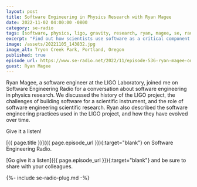 ```yaml
---
layout: post
title: Software Engineering in Physics Research with Ryan Magee
date: 2022-11-02 04:00:00 -0800
category: se-radio
tags: [software, physics, ligo, gravity, research, ryan, magee, se, radio, podcast, interview, se-radio]
excerpt: "Find out how scientists use software as a critical component of their research."
image: /assets/20221105_143832.jpg
image_alt: Tryon Creek Park, Portland, Oregon
published: true
episode_url: https://www.se-radio.net/2022/11/episode-536-ryan-magee-on-software-engineering-in-physics-research/
guest: Ryan Magee
---
```


Ryan Magee, a software engineer at the LIGO Laboratory, joined me on Software Engineering Radio for a conversation about software engineering in physics research. We discussed the history of the LIGO project, the challenges of building software for a scientific instrument, and the role of software engineering scientific research. Ryan also described the software engineering practices used in the LIGO project, and how they have evolved over time.

Give it a listen!

[{{ page.title }}]({{ page.episode_url }}){:target="blank"} on Software Engineering Radio.

[Go give it a listen]({{ page.episode_url }}){:target="blank"} and be sure to share with your colleagues.

{%- include se-radio-plug.md -%}
